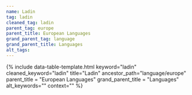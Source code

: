 ```yaml
---
name: Ladin
tag: ladin
cleaned_tag: ladin
parent_tag: europe
parent_title: European Languages
grand_parent_tag: language
grand_parent_title: Languages
alt_tags: 
---
```


{% include data-table-template.html 
  keyword="ladin" 
  cleaned_keyword="ladin" 
  title="Ladin"
  ancestor_path="language/europe" 
  parent_title = "European Languages"
  grand_parent_title = "Languages"
  alt_keywords=""
  context=""
%}

